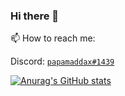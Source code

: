 ### Hi there 👋

<!--
**papamaddax/papamaddax** is a ✨ _special_ ✨ repository because its `README.md` (this file) appears on your GitHub profile.

Here are some ideas to get you started:

- 🔭 I’m currently working on ...
- 🌱 I’m currently learning ...
- 👯 I’m looking to collaborate on ...
- 🤔 I’m looking for help with ...
- 💬 Ask me about ...
- 📫 How to reach me: ...
- 😄 Pronouns: ...
- ⚡ Fun fact: ...
-->
 📫 How to reach me:

Discord: [`papamaddax#1439`](https://discord.com/users/413624855510908929)

[![Anurag's GitHub stats](https://github-readme-stats.vercel.app/api?username=papamaddax)](https://github.com/anuraghazra/github-readme-stats)

